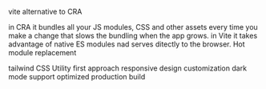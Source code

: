 
vite
alternative to CRA

in CRA it bundles all your JS modules, CSS and other assets every time you make a change that slows the bundling when the app grows.
in Vite  it takes advantage of native ES modules nad serves ditectly to the browser.
Hot module replacement



tailwind CSS
Utility first approach
responsive design
customization
dark mode support
optimized production build